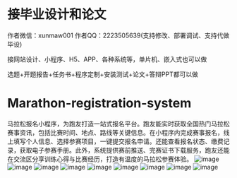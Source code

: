 # 接毕业设计和论文
作者微信：xunmaw001  作者QQ：2223505639(支持修改、部署调试、支持代做毕设)

接网站设计、小程序、H5、APP、各种系统等，单片机、嵌入式也可以做

选题+开题报告+任务书+程序定制+安装测试+论文+答辩PPT都可以做
# Marathon-registration-system
马拉松报名小程序，为跑友打造一站式报名平台。跑友能实时获取全国热门马拉松赛事资讯，包括比赛时间、地点、路线等关键信息。在小程序内完成赛事报名，线上填写个人信息、选择参赛项目，一键提交报名申请。还能查看报名状态、缴费记录，获取电子参赛手册。此外，系统提供赛前推送、完赛证书下载服务，跑友还能在交流区分享训练心得与比赛经历，打造有温度的马拉松参赛体验。 
![image](https://github.com/user-attachments/assets/608aac0f-8000-4814-a46a-2c303ad5e1a1)
![image](https://github.com/user-attachments/assets/b0f10182-db8e-4874-96d4-e939823a544a)
![image](https://github.com/user-attachments/assets/84951752-c5e6-450b-a1f0-d2a00410c433)
![image](https://github.com/user-attachments/assets/26e20717-74bb-4de4-ba1b-021c517a4f66)
![image](https://github.com/user-attachments/assets/1e7acc09-3181-42b0-9ef8-5f11efc1d2b8)
![image](https://github.com/user-attachments/assets/35987bb9-3967-4cf1-aacd-41879887195c)
![image](https://github.com/user-attachments/assets/efd26764-436e-404d-bfde-445c56861643)
![image](https://github.com/user-attachments/assets/5b9156b0-2008-43d0-91f1-b8d384381c31)
![image](https://github.com/user-attachments/assets/53ce29a0-2c8f-4bc5-b6e0-e6ab85b6dee7)
